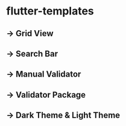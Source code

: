 # flutter-templates

## -> Grid View
## -> Search Bar
## -> Manual Validator
## -> Validator Package
## -> Dark Theme & Light Theme
